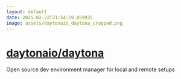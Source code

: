 ```yaml
---
layout: default
date: 2025-02-22T21:54:59.059935
image: assets/daytonaio_daytona_cropped.png
---
```


# [daytonaio/daytona](https://github.com/daytonaio/daytona)

Open source dev environment manager for local and remote setups
